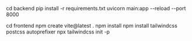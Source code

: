 cd backend
pip install -r requirements.txt
uvicorn main:app --reload --port 8000




cd frontend
npm create vite@latest .
npm install
npm install tailwindcss postcss autoprefixer
npx tailwindcss init -p
